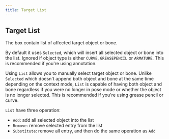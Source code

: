 ```yaml
---
title: Target List
---
```


## Target List
The box contain list of affected target object or bone.

By default it uses `Selected`, which will insert all selected object or bone into the list. Ignored if object type is either `CURVE`, `GREASEPENCIL` or `ARMATURE`. This is recommended if you're using annotation.

Using `List` allows you to manually select target object or bone. Unlike `Selected` which doesn't append both object and bone at the same time depending on the context mode, `List` is capable of having both object and bone regardless if you were no longer in pose mode or whether the object is no longer selected. This is recommended if you're using grease pencil or curve.

`List` have three operation:

- `Add`: add all selected object into the list
- `Remove`: remove selected entry from the list
- `Substitute`: remove all entry, and then do the same operation as `Add`